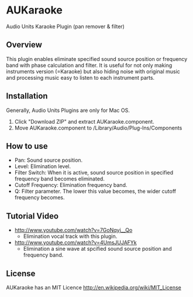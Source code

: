 AUKaraoke
=========

Audio Units Karaoke Plugin (pan remover & filter)

## Overview

This plugin enables eliminate specified sound source position or frequency band with phase calculation and filter.
It is useful for not only making instruments version (=Karaoke) but also hiding noise with original music and processing music easy to listen to each instrument parts.

## Installation

Generally, Audio Units Plugins are only for Mac OS.

1. Click "Download ZIP" and extract AUKaraoke.component.
2. Move AUKaraoke.component to /Library/Audio/Plug-Ins/Components

## How to use

* Pan: Sound source position.
* Level: Elimination level.
* Filter Switch: When it is active, sound source position in specified frequency band becomes eliminated.
* Cutoff Frequency: Elimination frequency band.
* Q: Filter parameter. The lower this value becomes, the wider cutoff frequency becomes.

## Tutorial Video

* http://www.youtube.com/watch?v=7GoNqyj__Qo
    * Elimination vocal track with this plugin.
* http://www.youtube.com/watch?v=4UmsJUJAFYk
    * Elimination a sine wave at spcified sound source position and frequency band.

## License

AUKaraoke has an MIT Licence http://en.wikipedia.org/wiki/MIT_License